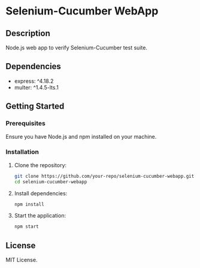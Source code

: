 # Selenium-Cucumber WebApp

## Description
Node.js web app to verify Selenium-Cucumber test suite.

## Dependencies
- express: ^4.18.2
- multer: ^1.4.5-lts.1

## Getting Started

### Prerequisites
Ensure you have Node.js and npm installed on your machine.

### Installation
1. Clone the repository:
   ```bash
   git clone https://github.com/your-repo/selenium-cucumber-webapp.git
   cd selenium-cucumber-webapp
   ```

2. Install dependencies:
   ```bash
   npm install
   ```

3. Start the application:
   ```bash
   npm start

## License
MIT License.